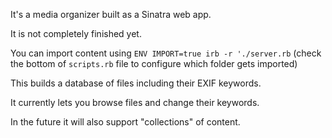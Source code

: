 It's a media organizer built as a Sinatra web app.

It is not completely finished yet.

You can import content using `ENV IMPORT=true irb -r './server.rb` (check the bottom of `scripts.rb` file to configure which folder gets imported)

This builds a database of files including their EXIF keywords.

It currently lets you browse files and change their keywords.

In the future it will also support "collections" of content. 
